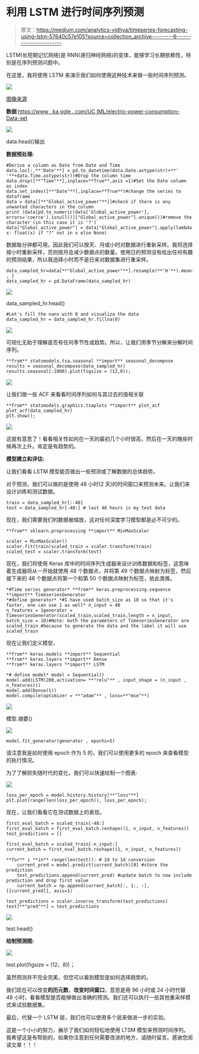 # 利用 LSTM 进行时间序列预测

> 原文：<https://medium.com/analytics-vidhya/timeseries-forecasting-using-lstm-57640c57e105?source=collection_archive---------6----------------------->

LSTM(长短期记忆网络)是 RNN(递归神经网络)的变体，能够学习长期依赖性，特别是在序列预测问题中。

在这里，我将使用 LSTM 来演示我们如何使用这种技术来做一些时间序列预测。

![](img/e58dfea3249dbcd8147d064b7ccef9b5.png)

[图像来源](https://giphy.com/gifs/3o7abKJnlA3n2YqHe0/html5)

**数据**:[https://www . ka ggle . com/UC IML/electric-power-consumption-Data-set](https://www.kaggle.com/uciml/electric-power-consumption-data-set)

![](img/b4e5b0494266f9f29ea9f804ffa4e6ed.png)

data.head()输出

**数据预处理:**

```
#Derive a column as Date from Date and Time 
data.loc[:,**'Date'**] = pd.to_datetime(data.Date.astype(str)+**' '**+data.Time.astype(str))#Drop the column time
data.drop([**"Time"**],inplace=**True**,axis =1)#Set the Date column as index
data.set_index([**"Date"**],inplace=**True**)#change the series to dataframe
data = data[[**"Global_active_power"**]]#check if there is any unwanted characters in the column
print (data[pd.to_numeric(data['Global_active_power'], errors='coerce').isnull()]["Global_active_power"].unique())#remove the character (in this case it is '?')
data["Global_active_power"] = data["Global_active_power"].apply(lambda x: float(x) if "?" not in x else None)
```

数据每分钟都可用，因此我们可以按天、月或小时对数据进行重新采样。我将选择按小时重新采样，否则按月会减少数据点的数量。使用日的预测没有给出任何有趣的预测结果，所以我选择小时而不是日来对数据集进行重采样。

```
data_sampled_hr=data[**"Global_active_power"**].resample(**'H'**).mean().iloc[1: , ]
data_sampled_hr = pd.DataFrame(data_sampled_hr)
```

![](img/2ff187b4e582349577ec35fae006a21e.png)

data_sampled_hr.head()

```
#Let's fill the nans with 0 and visualiza the data
data_sampled_hr = data_sampled_hr.fillna(0)
```

![](img/793d8b747062af12cf35b129e4f7d072.png)

可视化无助于理解是否有任何季节性或趋势。所以，让我们用季节分解来分解时间序列。

```
**from** statsmodels.tsa.seasonal **import** seasonal_decompose 
results = seasonal_decompose(data_sampled_hr)
results.seasonal[:1000].plot(figsize = (12,8));
```

![](img/8ec69c2176b7d971834d382e2d1f5944.png)

让我们做一些 ACF 来看看时间序列如何与其过去的值相关联

```
**from** statsmodels.graphics.tsaplots **import** plot_acf
plot_acf(data_sampled_hr)
plt.show();
```

![](img/63c9af08bb62b3c304867b792abe316a.png)

这就有意思了！看看相关性如何在一天的最初几个小时很高，然后在一天的晚些时候再次上升。肯定是有趋势的。

**模型建立和评估:**

让我们看看 LSTM 模型能否做出一些预测或了解数据的总体趋势。

对于预测，我们可以做的是使用 48 小时(2 天)的时间窗口来预测未来。让我们来设计训练和测试数据。

```
train = data_sampled_hr[:-48]
test = data_sampled_hr[-48:] # last 48 hours is my test data
```

现在，我们需要我们的数据被缩放，这对任何深度学习模型都是必不可少的。

```
**from** sklearn.preprocessing **import** MinMaxScaler

scaler = MinMaxScaler()
scaler.fit(train)scaled_train = scaler.transform(train)
scaled_test = scaler.transform(test)
```

现在，我们将使用 Keras 库中的时间序列生成器来设计训练数据和标签，这意味着生成器将从一开始就使用 48 个数据点，并将第 49 个数据点映射为标签，然后接下来的 48 个数据点将第一个和第 50 个数据点映射为标签，依此类推。

```
*#Time series generator* **from** keras.preprocessing.sequence **import** TimeseriesGenerator
*#define generator* *#I have used batch_size as 10 so that it's faster, one can use 1 as well* n_input = 48
n_features = 1generator = TimeseriesGenerator(scaled_train,scaled_train,length = n_input, batch_size = 10)#Note: both the parameters of TimeseriesGenerator are scaled_train #because to generate the data and the label it will use scaled_train
```

现在让我们定义模型，

```
**from** keras.models **import** Sequential
**from** keras.layers **import** Dense
**from** keras.layers **import** LSTM

*# define model* model = Sequential()
model.add(LSTM(200,activation= **"relu"** , input_shape = (n_input , n_features)))
model.add(Dense(1))
model.compile(optimizer = **"adam"** , loss=**"mse"**)
```

![](img/87f66f4ce0fceed5129f22bcfc268e98.png)

模型.摘要()

![](img/8eea87752aae7b9a140fd8779b305bb5.png)

```
model.fit_generator(generator , epochs=5)
```

请注意我是如何使用 epoch 作为 5 的，我们可以使用更多的 epoch 来查看模型的执行情况。

为了了解损失随时代的变化，我们可以快速绘制一个图表:

![](img/3081fc524c6ffb1bf52d12498912cb68.png)

```
loss_per_epoch = model.history.history[**"loss"**]
plt.plot(range(len(loss_per_epoch)), loss_per_epoch);
```

现在，让我们看看它在测试数据上的表现。

```
first_eval_batch = scaled_train[-48:]
first_eval_batch = first_eval_batch.reshape((1, n_input, n_features))
test_predictions = []

first_eval_batch = scaled_train[-n_input:]
current_batch = first_eval_batch.reshape((1, n_input, n_features))

**for** i **in** range(len(test)): # 2d to 1d conversion
    current_pred = model.predict(current_batch)[0] #store the prediction
    test_predictions.append(current_pred) #update batch to now include prediction and drop first value
    current_batch = np.append(current_batch[:, 1:, :], [[current_pred]], axis=1)

test_predictions = scaler.inverse_transform(test_predictions)
test[**"pred"**] = test_predictions
```

![](img/e1f8992646c2a40b65a0b195b5581e26.png)

test.head()

**绘制预测图:**

![](img/fa047f2ca280f9cd34ef8afa08f8a2ca.png)

test.plot(figsize = (12，8))；

虽然预测并不完全完美，但您可以看到模型是如何选择趋势的。

我们现在可以改变**的历元数**，**改变时间窗口**，意思是用 96 小时或 24 小时代替 48 小时，看看模型是否能够做出准确的预测。我们还可以执行一些其他重采样模式来试验数据集。

最后，代替一个 LSTM 层，我们也可以使用多个层来做进一步的实验。

这是一个小小的努力，展示了我们如何轻松地使用 LTSM 模型来预测时间序列。我希望这是有帮助的，如果你注意到任何需要改进的地方，请随时留言。感谢您阅读文章！！！